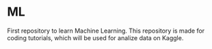 # ML
First repository to learn Machine Learning.
This repository is made for coding tutorials, which will be used for analize data on Kaggle.
